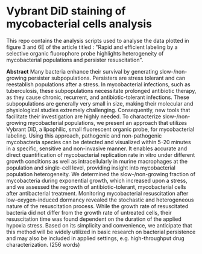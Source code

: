 # Vybrant DiD staining of mycobacterial cells analysis
This repo contains the analysis scripts used to analyse the data plotted in figure 3 and 6E of the article titled : "Rapid and efficient labeling by a selective organic fluorophore probe highlights heterogeneity of mycobacterial populations and persister resuscitation".


**Abstract**
Many bacteria enhance their survival by generating slow-/non-growing persister subpopulations. Persisters are stress tolerant and can reestablish populations after a stress. In mycobacterial infections, such as tuberculosis, these subpopulations necessitate prolonged antibiotic therapy, as they cause chronic, recurrent, and antibiotic-tolerant infections. These subpopulations are generally very small in size, making their molecular and physiological studies extremely challenging. Consequently, new tools that facilitate their investigation are highly needed. To characterize slow-/non-growing mycobacterial populations, we present an approach that utilizes Vybrant DiD, a lipophilic, small fluorescent organic probe, for mycobacterial labeling. Using this approach, pathogenic and non-pathogenic mycobacteria species can be detected and visualized within 5-20 minutes in a specific, sensitive and non-invasive manner. It enables accurate and direct quantification of mycobacterial replication rate in vitro under different growth conditions as well as intracellularly in murine macrophages at the population and single-cell level, providing insight into mycobacterial population heterogeneity. We determined the slow-/non-growing fraction of mycobacteria during exponential growth, which increased upon a stress, and we assessed the regrowth of antibiotic-tolerant, mycobacterial cells after antibacterial treatment. Monitoring mycobacterial resuscitation after low-oxygen-induced dormancy revealed the stochastic and heterogeneous nature of the resuscitation process. While the growth rate of resuscitated bacteria did not differ from the growth rate of untreated cells, their resuscitation time was found dependent on the duration of the applied hypoxia stress. Based on its simplicity and convenience, we anticipate that this method will be widely utilized in basic research on bacterial persistence and may also be included in applied settings, e.g. high-throughput drug characterization. (256 words)
